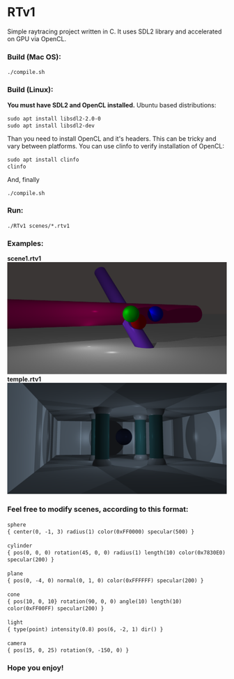 # RTv1
Simple raytracing project written in C.
It uses SDL2 library and accelerated on GPU via OpenCL.


### Build (Mac OS):
```
./compile.sh
```

### Build (Linux):

**You must have SDL2 and OpenCL installed.**
Ubuntu based distributions:
```
sudo apt install libsdl2-2.0-0
sudo apt install libsdl2-dev
```
Than you need to install OpenCL and it's headers. This can be tricky and vary between platforms.
You can use clinfo to verify installation of OpenCL:
```
sudo apt install clinfo
clinfo
```
And, finally
```
./compile.sh
```

### Run:
```
./RTv1 scenes/*.rtv1
```

### Examples:

**scene1.rtv1**
![Image alt](https://github.com/rearming/RTv1/raw/master/screenshots/scene1.png)
**temple.rtv1**
![Image alt](https://github.com/rearming/RTv1/raw/master/screenshots/temple.png)

### Feel free to modify scenes, according to this format:
```
sphere
{ center(0, -1, 3) radius(1) color(0xFF0000) specular(500) }

cylinder
{ pos(0, 0, 0) rotation(45, 0, 0) radius(1) length(10) color(0x7830E0) specular(200) }

plane
{ pos(0, -4, 0) normal(0, 1, 0) color(0xFFFFFF) specular(200) }

cone
{ pos(10, 0, 10} rotation(90, 0, 0) angle(10) length(10) color(0xFF00FF) specular(200) }

light
{ type(point) intensity(0.8) pos(6, -2, 1) dir() }

camera
{ pos(15, 0, 25) rotation(9, -150, 0) }
```
### Hope you enjoy!
